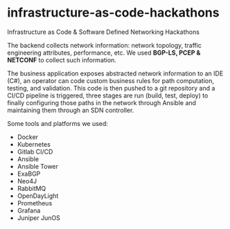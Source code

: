 # infrastructure-as-code-hackathons
Infrastructure as Code &amp; Software Defined Networking Hackathons

The backend collects network information: network topology, traffic engineering attributes, performance, etc.
We used __BGP-LS, PCEP & NETCONF__ to collect such information.

The business application exposes abstracted network information to an IDE (C#), an operator can code custom 
business rules for path computation, testing, and validation. This code is then pushed to a git repository and
a CI/CD pipeline is triggered, three stages are run (build, test, deploy) to finally configuring those paths
in the network through Ansible and maintaining them through an SDN controller.

Some tools and platforms we used:

- Docker
- Kubernetes
- Gitlab CI/CD
- Ansible
- Ansible Tower
- ExaBGP
- Neo4J
- RabbitMQ
- OpenDayLight
- Prometheus
- Grafana
- Juniper JunOS
